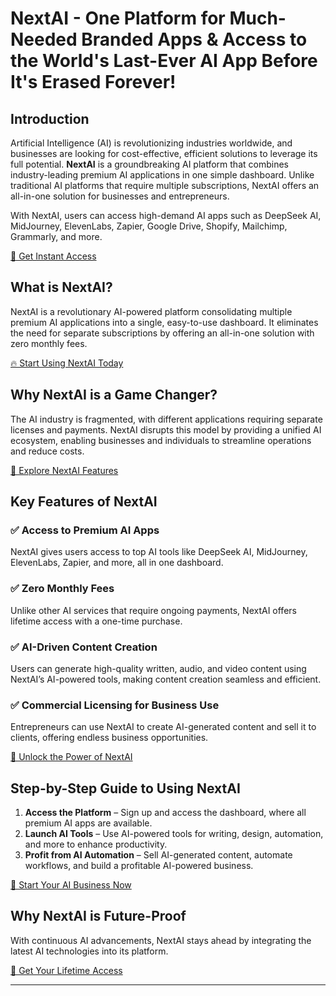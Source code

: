 # NextAI - One Platform for Much-Needed Branded Apps & Access to the World's Last-Ever AI App Before It's Erased Forever!

## Introduction
Artificial Intelligence (AI) is revolutionizing industries worldwide, and businesses are looking for cost-effective, efficient solutions to leverage its full potential. **NextAI** is a groundbreaking AI platform that combines industry-leading premium AI applications in one simple dashboard. Unlike traditional AI platforms that require multiple subscriptions, NextAI offers an all-in-one solution for businesses and entrepreneurs.  

With NextAI, users can access high-demand AI apps such as DeepSeek AI, MidJourney, ElevenLabs, Zapier, Google Drive, Shopify, Mailchimp, Grammarly, and more.  

[🔗 Get Instant Access](https://smarttrendnews.com/nextai-future-ai-powered-business-success)  

## What is NextAI?
NextAI is a revolutionary AI-powered platform consolidating multiple premium AI applications into a single, easy-to-use dashboard. It eliminates the need for separate subscriptions by offering an all-in-one solution with zero monthly fees.  

[🔥 Start Using NextAI Today](https://smarttrendnews.com/nextai-future-ai-powered-business-success)  

## Why NextAI is a Game Changer?
The AI industry is fragmented, with different applications requiring separate licenses and payments. NextAI disrupts this model by providing a unified AI ecosystem, enabling businesses and individuals to streamline operations and reduce costs.  

[🚀 Explore NextAI Features](https://smarttrendnews.com/nextai-future-ai-powered-business-success)  

## Key Features of NextAI  

### ✅ Access to Premium AI Apps  
NextAI gives users access to top AI tools like DeepSeek AI, MidJourney, ElevenLabs, Zapier, and more, all in one dashboard.  

### ✅ Zero Monthly Fees  
Unlike other AI services that require ongoing payments, NextAI offers lifetime access with a one-time purchase.  

### ✅ AI-Driven Content Creation  
Users can generate high-quality written, audio, and video content using NextAI’s AI-powered tools, making content creation seamless and efficient.  

### ✅ Commercial Licensing for Business Use  
Entrepreneurs can use NextAI to create AI-generated content and sell it to clients, offering endless business opportunities.  

[🔑 Unlock the Power of NextAI](https://smarttrendnews.com/nextai-future-ai-powered-business-success)  

## Step-by-Step Guide to Using NextAI  

1. **Access the Platform** – Sign up and access the dashboard, where all premium AI apps are available.  
2. **Launch AI Tools** – Use AI-powered tools for writing, design, automation, and more to enhance productivity.  
3. **Profit from AI Automation** – Sell AI-generated content, automate workflows, and build a profitable AI-powered business.  

[💼 Start Your AI Business Now](#)  

## Why NextAI is Future-Proof  
With continuous AI advancements, NextAI stays ahead by integrating the latest AI technologies into its platform.  

[🌟 Get Your Lifetime Access](https://smarttrendnews.com/nextai-future-ai-powered-business-success)  

---
